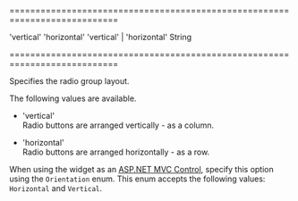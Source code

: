 ===========================================================================
<!--default-->'vertical'<!--/default-->
<!--custom_default_for_tablets-->'horizontal'<!--/custom_default_for_tablets-->
<!--acceptValues-->'vertical' | 'horizontal'<!--/acceptValues-->
<!--type-->String<!--/type-->
===========================================================================

<!--shortDescription-->
Specifies the radio group layout.
<!--/shortDescription-->

<!--fullDescription-->
The following values are available.

- 'vertical'  
    Radio buttons are arranged vertically - as a column.

- 'horizontal'  
    Radio buttons are arranged horizontally - as a row.

When using the widget as an [ASP.NET MVC Control](/Documentation/Guide/ASP.NET_MVC_Controls/Fundamentals/), specify this option using the `Orientation` enum. This enum accepts the following values: `Horizontal` and `Vertical`.
<!--/fullDescription-->